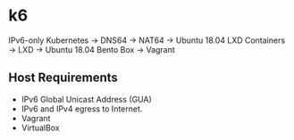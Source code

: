 # k6
IPv6-only Kubernetes -> DNS64 -> NAT64 -> Ubuntu 18.04 LXD Containers -> LXD -> Ubuntu 18.04 Bento Box -> Vagrant

## Host Requirements

- IPv6 Global Unicast Address (GUA)
- IPv6 and IPv4 egress to Internet.
- Vagrant
- VirtualBox
